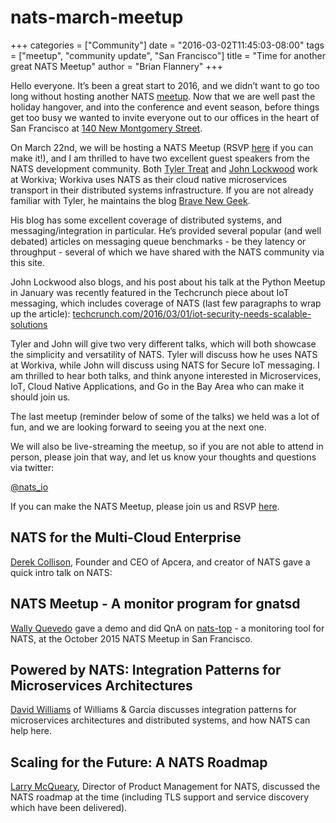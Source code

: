 # nats-march-meetup

+++ categories = \["Community"\] date = "2016-03-02T11:45:03-08:00" tags = \["meetup", "community update", "San Francisco"\] title = "Time for another great NATS Meetup" author = "Brian Flannery" +++

Hello everyone. It’s been a great start to 2016, and we didn’t want to go too long without hosting another NATS [meetup](http://www.meetup.com/NATS-Cloud-Native-Meetup/events/228039890/). Now that we are well past the holiday hangover, and into the conference and event season, before things get too busy we wanted to invite everyone out to our offices in the heart of San Francisco at [140 New Montgomery Street](https://www.google.com/maps/place/Apcera/@37.7867348,-122.4021031,17z/data=!3m1!4b1!4m2!3m1!1s0x8085807ce9d0a281:0x4ab320e35d2052d6).

On March 22nd, we will be hosting a NATS Meetup \(RSVP [here](http://www.meetup.com/NATS-Cloud-Native-Meetup/events/228039890/) if you can make it!\), and I am thrilled to have two excellent guest speakers from the NATS development community. Both [Tyler Treat](https://twitter.com/tyler_treat) and [John Lockwood](https://twitter.com/johnwlockwoodiv) work at Workiva; Workiva uses NATS as their cloud native microservices transport in their distributed systems infrastructure. If you are not already familiar with Tyler, he maintains the blog [Brave New Geek](http://bravenewgeek.com).

His blog has some excellent coverage of distributed systems, and messaging/integration in particular. He’s provided several popular \(and well debated\) articles on messaging queue benchmarks - be they latency or throughput - several of which we have shared with the NATS community via this site.

John Lockwood also blogs, and his post about his talk at the Python Meetup in January was recently featured in the Techcrunch piece about IoT messaging, which includes coverage of NATS \(last few paragraphs to wrap up the article\): [techcrunch.com/2016/03/01/iot-security-needs-scalable-solutions](http://techcrunch.com/2016/03/01/iot-security-needs-scalable-solutions/)

Tyler and John will give two very different talks, which will both showcase the simplicity and versatility of NATS. Tyler will discuss how he uses NATS at Workiva, while John will discuss using NATS for Secure IoT messaging. I am thrilled to hear both talks, and think anyone interested in Microservices, IoT, Cloud Native Applications, and Go in the Bay Area who can make it should join us.

The last meetup \(reminder below of some of the talks\) we held was a lot of fun, and we are looking forward to seeing you at the next one.

We will also be live-streaming the meetup, so if you are not able to attend in person, please join that way, and let us know your thoughts and questions via twitter:

[@nats\_io](https://twitter.com/nats_io)

If you can make the NATS Meetup, please join us and RSVP [here](http://www.meetup.com/NATS-Cloud-Native-Meetup/events/228039890/).

## NATS for the Multi-Cloud Enterprise

[Derek Collison](https://twitter.com/derekcollison), Founder and CEO of Apcera, and creator of NATS gave a quick intro talk on NATS:

## NATS Meetup - A monitor program for gnatsd

[Wally Quevedo](https://twitter.com/wallyqs) gave a demo and did QnA on [nats-top](https://github.com/nats-io/nats-top) - a monitoring tool for NATS, at the October 2015 NATS Meetup in San Francisco.

## Powered by NATS: Integration Patterns for Microservices Architectures

[David Williams](https://twitter.com/DavWilliams) of Williams & Garcia discusses integration patterns for microservices architectures and distributed systems, and how NATS can help here.

## Scaling for the Future: A NATS Roadmap

[Larry McQueary](https://twitter.com/mcqueary), Director of Product Management for NATS, discussed the NATS roadmap at the time \(including TLS support and service discovery which have been delivered\).

